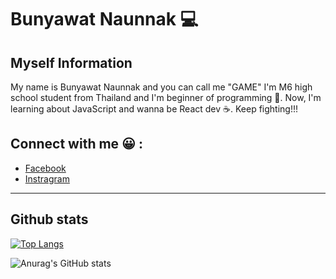 # Bunyawat Naunnak :computer:

## Myself Information
My name is Bunyawat Naunnak and you can call me "GAME" I'm M6 high school student from Thailand and I'm beginner of programming :hatching_chick:. Now, I'm learning about JavaScript and wanna be React dev :coffee:. Keep fighting!!! 

## Connect with me :grinning: :

- [Facebook](https://www.facebook.com/bunyawat4263/)
- [Instragram](https://www.instagram.com/plzcallmegame/)

---
## Github stats

[![Top Langs](https://github-readme-stats.vercel.app/api/top-langs/?username=bunnybunbun37204&hide=CSS,Objective-C,HTML,ShaderLab,Shell,HLSL&langs_count=6&theme=tokyonight&layout=compact)](https://github.com/anuraghazra/github-readme-stats) 

![Anurag's GitHub stats](https://github-readme-stats.vercel.app/api?username=bunnybunbun37204&show_icons=true&theme=tokyonight)
 



